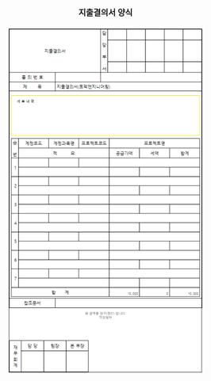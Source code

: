 <h3 align="center">지출결의서 양식</h3>
<p align="center"> 
<img src="./screenshot.PNG" width="400" />
</p>
